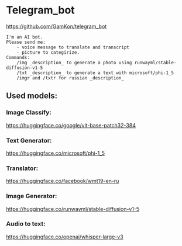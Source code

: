 # Telegram_bot
https://github.com/GamKon/telegram_bot

```
I'm an AI bot.
Please send me:
    - voice message to translate and transcript
    - picture to categirize.
Commands:
    /img _description_ to generate a photo using runwayml/stable-diffusion-v1-5
    /txt _description_ to generate a text with microsoft/phi-1_5
    /imgr and /txtr for russian _description_
```

## Used models:
### Image Classify:
https://huggingface.co/google/vit-base-patch32-384

### Text Generator:
https://huggingface.co/microsoft/phi-1_5

### Translator:
https://huggingface.co/facebook/wmt19-en-ru

### Image Generator:
https://huggingface.co/runwayml/stable-diffusion-v1-5

### Audio to text:
https://huggingface.co/openai/whisper-large-v3
